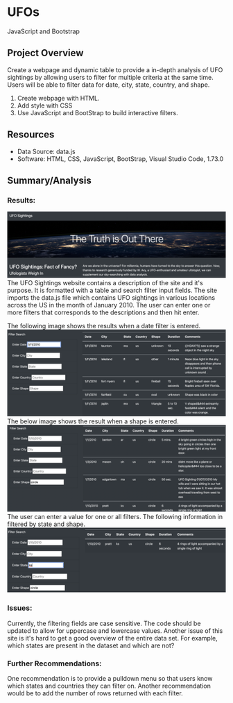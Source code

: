 # UFOs
JavaScript and Bootstrap


## Project Overview

Create a webpage and dynamic table to provide a in-depth analysis of UFO sightings by allowing users to filter for multiple criteria at the same time. Users will be able to filter data for date, city, state, country, and shape. 

1. Create webpage with HTML. 
2. Add style with CSS
3. Use JavaScript and BootStrap to build interactive filters. 

## Resources
- Data Source: data.js
- Software: HTML, CSS, JavaScript, BootStrap, Visual Studio Code, 1.73.0

## Summary/Analysis

### Results:
![png](images/web_page.png)
The UFO Sightings website contains a description of the site and it's purpose. It is formatted with a table and search filter input fields.
The site imports the data.js file which contains UFO sightings in various locations across the US in the month of January 2010. The user can enter one or more filters that corresponds to the descriptions and then hit enter. 

The following image shows the results when a date filter is entered. 
![png](images/date.png)
The below image shows the result when a shape is entered.
![png](images/shape.png)
The user can enter a value for one or all filters. The following information in filtered by state and shape.
![png](images/state_shape.png)

### Issues:

Currently, the filtering fields are case sensitive. The code should be updated to allow for uppercase and lowercase values. Another issue of this site is it's hard to get a good overview of the entire data set. For example, which states are present in the dataset and which are not? 

### Further Recommendations:

One recommendation is to provide a pulldown menu so that users know which states and countries they can filter on. Another recommendation would be to add the number of rows returned with each filter.

